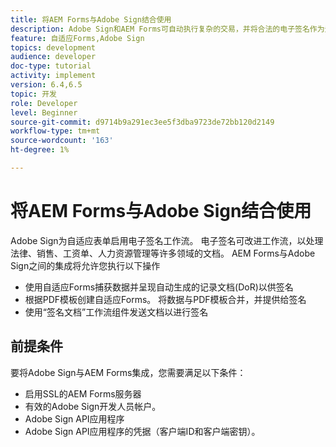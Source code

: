 ```yaml
---
title: 将AEM Forms与Adobe Sign结合使用
description: Adobe Sign和AEM Forms可自动执行复杂的交易，并将合法的电子签名作为无缝数字体验的一部分。
feature: 自适应Forms,Adobe Sign
topics: development
audience: developer
doc-type: tutorial
activity: implement
version: 6.4,6.5
topic: 开发
role: Developer
level: Beginner
source-git-commit: d9714b9a291ec3ee5f3dba9723de72bb120d2149
workflow-type: tm+mt
source-wordcount: '163'
ht-degree: 1%

---
```


# 将AEM Forms与Adobe Sign结合使用

Adobe Sign为自适应表单启用电子签名工作流。 电子签名可改进工作流，以处理法律、销售、工资单、人力资源管理等许多领域的文档。
AEM Forms与Adobe Sign之间的集成将允许您执行以下操作

* 使用自适应Forms捕获数据并呈现自动生成的记录文档(DoR)以供签名
* 根据PDF模板创建自适应Forms。 将数据与PDF模板合并，并提供给签名
* 使用“签名文档”工作流组件发送文档以进行签名

## 前提条件

要将Adobe Sign与AEM Forms集成，您需要满足以下条件：

* 启用SSL的AEM Forms服务器
* 有效的Adobe Sign开发人员帐户。
* Adobe Sign API应用程序
* Adobe Sign API应用程序的凭据（客户端ID和客户端密钥）。

